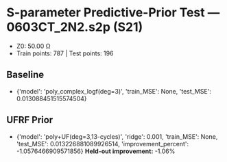 # S-parameter Predictive-Prior Test — 0603CT_2N2.s2p (S21)
- Z0: 50.00 Ω
- Train points: 787  |  Test points: 196

## Baseline
- {'model': 'poly_complex_logf(deg=3)', 'train_MSE': None, 'test_MSE': 0.013088451515574504}

## UFRF Prior
- {'model': 'poly+UF(deg=3,13-cycles)', 'ridge': 0.001, 'train_MSE': None, 'test_MSE': 0.013226881089926514, 'improvement_percent': -1.0576466909571856}
**Held-out improvement:** -1.06%